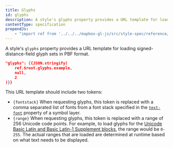 ```yaml
---
title: Glyphs
id: glyphs
description: A style's glyphs property provides a URL template for loading signed-distance-field glyph sets in PBF format.
contentType: specification
prependJs:
    - "import ref from '../../../mapbox-gl-js/src/style-spec/reference/latest';"
---
```


<!--copyeditor disable basic-->

A style's `glyphs` property provides a URL template for loading signed-distance-field glyph sets in PBF format.

```json
"glyphs": {{JSON.stringify(
    ref.$root.glyphs.example,
    null,
    2
)}}
```

This URL template should include two tokens:

- `{fontstack}` When requesting glyphs, this token is replaced with a comma separated list of fonts from a font stack specified in the [`text-font`](/mapbox-gl-js/style-spec/layers/#layout-symbol-text-font) property of a symbol layer.
- `{range}` When requesting glyphs, this token is replaced with a range of 256 Unicode code points. For example, to load glyphs for the [Unicode Basic Latin and Basic Latin-1 Supplement blocks](https://en.wikipedia.org/wiki/Unicode_block), the range would be `0-255`. The actual ranges that are loaded are determined at runtime based on what text needs to be displayed.
